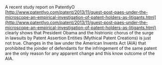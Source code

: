 A recent study report on PatentlyO [http://www.patentlyo.com/patent/2013/11/guest-post-paes-under-the-microscope-an-empirical-investigation-of-patent-holders-as-litigants.html](http://www.patentlyo.com/patent/2013/11/guest-post-paes-under-the-microscope-an-empirical-investigation-of-patent-holders-as-litigants.html) clearly shows that President Obama and the histrionic chorus of the surge in lawsuits by Patent Assertion Entities (Mythical Patent Creations) is just not true. Changes in the law under the American Invents Act (AIA) that prohibited the joinder of defendants for the infringement of the same patent are the only reason for any apparent change and this know outcome of the AIA.